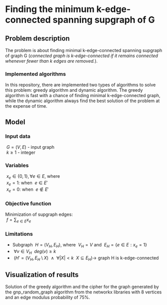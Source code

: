 # Finding the minimum k-edge-connected spanning supgraph of G

## Problem description
The problem is about finding minimal k-edge-connected spanning supgraph of graph G (*connected graph is k-edge-connected if it remains connected whenever fewer than k edges are removed.*).

### Implemented algorithms
In this repository, there are implemented two types of algorithms to solve this problem: greedy algorithm and dynamic algorithm. The greedy algorithm is fast with a chance of finding minimal k-edge-connected graph, while the dynamic algorithm always find the best solution of the problem at the expense of time.

## Model

### Input data
$`\ G = (V,E) `$ - input graph  
$`\ k \geq 1 `$ - integer  
### Variables
$`\ x_e \in \{0, 1\}, \forall e \in E`$, where  
$`\  x_e = 1:`$ when $`\ e \in E'`$  
$`\  x_e = 0:`$ when $`\ e \notin E'`$  
### Objective function
Minimization of supgraph edges:  
$`\ f = \sum_{e \in E} x_e `$
### Limitations
  - Subgraph $`\ H = (V_H, E_H)`$, where $`\ V_H = V`$  and $`\ E_H = \{e \in E:x_e = 1 \}`$  
  - $`\ \forall v \in V_H `$  $`\ deg(v) \ge k `$
  - $`\ (H' = (V_H, E_H \setminus X) `$ $`\ \land `$ $`\ \forall{|X| < k} `$ $`\ X \subseteq E_H) \to `$ graph H is k-edge-connected

## Visualization of results
Solution of the greedy algorithm and the cipher for the graph generated by the gnp_random_graph algorithm from the networkx libraries with 8 vertices and an edge modulus probability of 75%.   
